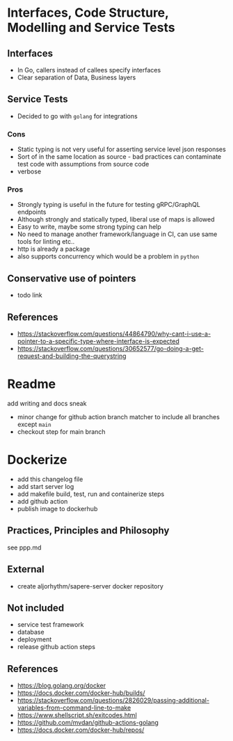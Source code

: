 # Interfaces, Code Structure, Modelling and Service Tests

## Interfaces

- In Go, callers instead of callees specify interfaces
- Clear separation of Data, Business layers

## Service Tests

- Decided to go with `golang` for integrations
  
### Cons

- Static typing is not very useful for asserting service level json responses
- Sort of in the same location as source - bad practices can contaminate test code with assumptions from source code
- verbose

### Pros

- Strongly typing is useful in the future for testing gRPC/GraphQL endpoints
- Although strongly and statically typed, liberal use of maps is allowed
- Easy to write, maybe some strong typing can help
- No need to manage another framework/language in CI, can use same tools for linting etc..
- http is already a package
- also supports concurrency which would be a problem in `python`

## Conservative use of pointers

- todo link

## References

- https://stackoverflow.com/questions/44864790/why-cant-i-use-a-pointer-to-a-specific-type-where-interface-is-expected
- https://stackoverflow.com/questions/30652577/go-doing-a-get-request-and-building-the-querystring

# Readme

add writing and docs
sneak 
- minor change for github action branch matcher to include all branches except `main`
- checkout step for main branch

# Dockerize

- add this changelog file
- add start server log
- add makefile build, test, run and containerize steps
- add github action
- publish image to dockerhub

## Practices, Principles and Philosophy

see ppp.md

## External

- create aljorhythm/sapere-server docker repository

## Not included

- service test framework
- database
- deployment
- release github action steps

## References

- https://blog.golang.org/docker
- https://docs.docker.com/docker-hub/builds/
- https://stackoverflow.com/questions/2826029/passing-additional-variables-from-command-line-to-make
- https://www.shellscript.sh/exitcodes.html
- https://github.com/mvdan/github-actions-golang
- https://docs.docker.com/docker-hub/repos/